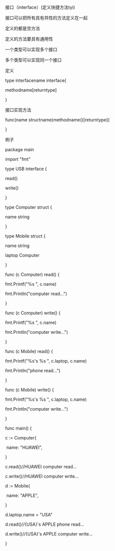 接口（interface）(定义快捷方法tyi)

接口可以把所有具有共性的方法定义在一起

定义的都是空方法

定义的方法要具有通用性

一个类型可以实现多个接口

多个类型可以实现同一个接口

定义

type interfacename interface{

methodname[returntype]

}

接口实现方法

func(name structname)methodname()[returntype]{

}

例子

package main

import "fmt"

type USB interface {

  read()

  write()

}

type Computer struct {

  name string

}

type Mobile struct {

  name  string

  laptop Computer

}

func (c Computer) read() {

  fmt.Printf("%s ", c.name)

  fmt.Println("computer read...")

}

func (c Computer) write() {

  fmt.Printf("%s ", c.name)

  fmt.Println("computer write...")

}

func (c Mobile) read() {

  fmt.Printf("%s's %s ", c.laptop, c.name)

  fmt.Println("phone read...")

}

func (c Mobile) write() {

  fmt.Printf("%s's %s ", c.laptop, c.name)

  fmt.Println("computer write...")

}

func main() {

  c := Computer{

​    name: "HUAWEI",

  }

  c.read()//HUAWEI computer read...

  c.write()//HUAWEI computer write...

  d := Mobile{

​    name: "APPLE",

  }

  d.laptop.name = "USA"

  d.read()//{USA}'s APPLE phone read...

  d.write()//{USA}'s APPLE computer write...

}